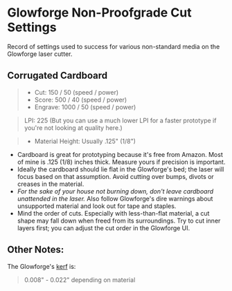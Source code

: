 # Glowforge Non-Proofgrade Cut Settings
Record of settings used to success for various non-standard media on the Glowforge laser cutter.

## Corrugated Cardboard

> * Cut: 150 / 50 (speed / power)
> * Score: 500 / 40 (speed / power)
> * Engrave: 1000 / 50 (speed / power)

> LPI: 225 (But you can use a much lower LPI for a faster prototype if you're not looking at quality here.)
 
> * Material Height: Usually .125" (1/8")

 * Cardboard is great for prototyping because it's free from Amazon. Most of mine is .125 (1/8) inches thick. Measure yours if precision is important. 
 * Ideally the cardboard should lie flat in the Glowforge's bed; the laser will focus based on that assumption. Avoid cutting over bumps, divots or creases in the material. 
 * <em>For the sake of your house not burning down, don't leave cardboard unattended in the laser.</em> Also follow Glowforge's dire warnings about unsupported material and look out for tape and staples.
 * Mind the order of cuts. Especially with less-than-flat material, a cut shape may fall down when freed from its surroundings. Try to cut inner layers first; you can adjust the cut order in the Glowforge UI.

<!-- ## Card Stock -->

## Other Notes:

The Glowforge's [kerf](https://community.glowforge.com/t/what-is-the-cut-width-of-the-laser/220/6) is:

> 0.008" - 0.022" depending on material
